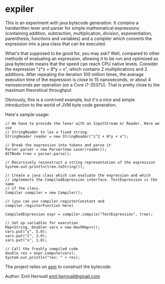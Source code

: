 # expiler

This is an experiment with java bytecode generation. It contains a handwritten
lexer and parser for simple mathematical expressions (containing addition,
subtraction, multiplication, division, exponentiation, parenthesis, functions and
variables) and a compiler which converts the expression into a java class that
can be executed.

What's that supposed to be good for, you may ask? Well, compared to other
methods of evaluating an expression, allowing it to be run and optimized as
java bytecode means that the speed can reach CPU native levels. Consider the
expression "z\*z + 8\*y + x", which contains 2 multiplications and 2 additions.
After repeating the iteration 100 million times, the average execution time of
the expression is close to 15 nanoseconds, or about 4 nanoseconds per
operation (on a Core i7-3537U). That is pretty close to the maximum
theoretical throughput.

Obviously, this is a contrived example, but it's a nice and simple introduction
to the world of JVM byte code generation.

Here's sample usage:

    // We have to provide the lexer with an InputStream or Reader. Here we use
    // StringReader to lex a fixed string.
    StringReader reader = new StringReader("z^2 + 8*y + x");

    // Break the expression into tokens and parse it
    Parser parser = new Parser(new Lexer(reader));
    ASTNode tree = parser.parse();

    // Recursively reconstruct a string representation of the expression
    System.out.println(tree.toString());

    // Create a java class which can evaluate the expression and which
    // implements the CompiledExpression interface. TestExpression is the name
    // of the class.
    Compiler compiler = new Compiler();

    // (you can use compiler.registerConstant and compiler.registerFunction here)

    CompiledExpression expr = compiler.compile("TestExpression", tree);

    // Set up variables for execution
    Map<String, Double> vars = new HashMap<>();
    vars.put("y", 5.0);
    vars.put("z", 3.0);
    vars.put("x", 1.0);

    // Call the freshly compiled code
    double res = expr.compute(vars);
    System.out.println("res: " + res);

The project relies on [asm](http://asm.ow2.org/) to construct the bytecode.

Author: Emil Hernvall <emil.hernvall@gmail.com>
